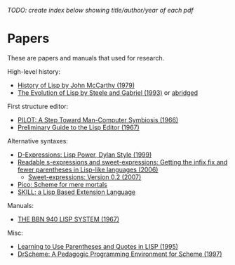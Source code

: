 _TODO: create index below showing title/author/year of each pdf_

# Papers

These are papers and manuals that used for research.

High-level history:

- [History of Lisp by John McCarthy (1979)](history-of-lisp-1979.pdf)
- [The Evolution of Lisp by Steele and Gabriel (1993)](HOPL2-Uncut.pdf) or [abridged](Hopl2.pdf)

First structure editor:

- [PILOT: A Step Toward Man-Computer Symbiosis (1966)](AITR-221.pdf)
- [Preliminary Guide to the Lisp Editor (1967)](W-21_LISP_Editor_Apr27.pdf)

Alternative syntaxes:

- [D-Expressions: Lisp Power, Dylan Style (1999)](dexprs.pdf)
- [Readable s-expressions and sweet-expressions: Getting the infix fix and fewer parentheses in Lisp-like languages (2006)](wheeler2006.pdf)
  - [Sweet-expressions: Version 0.2 (2007)](wheeler2007.pdf)
- [Pico: Scheme for mere mortals](LispWS.pdf)
- [SKILL: a Lisp Based Extension Language](petrus1993.pdf)

Manuals:

- [THE BBN 940 LISP SYSTEM (1967)](656771.pdf)

Misc:

- [Learning to Use Parentheses and Quotes in LISP (1995)](davis1995.pdf)
- [DrScheme: A Pedagogic Programming Environment for Scheme (1997)](plilp97.pdf)
